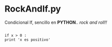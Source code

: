 # RockAndIf.py
Condicional If, sencillo en **PYTHON**.. *rock and roll!!* 

```

if x > 0 :
print 'x es positivo' 

``` 
